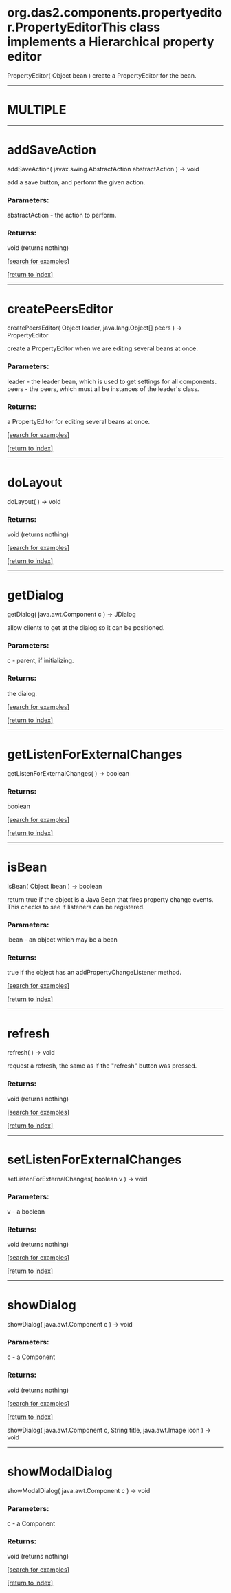 # org.das2.components.propertyeditor.PropertyEditorThis class implements a Hierarchical property editor
PropertyEditor( Object bean )
create a PropertyEditor for the bean.

***
<a name="MULTIPLE"></a>
# MULTIPLE



***
<a name="addSaveAction"></a>
# addSaveAction
addSaveAction( javax.swing.AbstractAction abstractAction ) &rarr; void

add a save button, and perform the given action.

### Parameters:
abstractAction - the action to perform.

### Returns:
void (returns nothing)


<a href="https://github.com/autoplot/dev/search?q=addSaveAction&unscoped_q=addSaveAction">[search for examples]</a>

<a href="https://github.com/autoplot/documentation/blob/master/javadoc/index-all.md">[return to index]</a>

***
<a name="createPeersEditor"></a>
# createPeersEditor
createPeersEditor( Object leader, java.lang.Object[] peers ) &rarr; PropertyEditor

create a PropertyEditor when we are editing several beans at once.

### Parameters:
leader - the leader bean, which is used to get settings for all components.
<br>peers - the peers, which must all be instances of the leader's class.

### Returns:
a PropertyEditor for editing several beans at once.

<a href="https://github.com/autoplot/dev/search?q=createPeersEditor&unscoped_q=createPeersEditor">[search for examples]</a>

<a href="https://github.com/autoplot/documentation/blob/master/javadoc/index-all.md">[return to index]</a>

***
<a name="doLayout"></a>
# doLayout
doLayout(  ) &rarr; void



### Returns:
void (returns nothing)


<a href="https://github.com/autoplot/dev/search?q=doLayout&unscoped_q=doLayout">[search for examples]</a>

<a href="https://github.com/autoplot/documentation/blob/master/javadoc/index-all.md">[return to index]</a>

***
<a name="getDialog"></a>
# getDialog
getDialog( java.awt.Component c ) &rarr; JDialog

allow clients to get at the dialog so it can be positioned.

### Parameters:
c - parent, if initializing.

### Returns:
the dialog.

<a href="https://github.com/autoplot/dev/search?q=getDialog&unscoped_q=getDialog">[search for examples]</a>

<a href="https://github.com/autoplot/documentation/blob/master/javadoc/index-all.md">[return to index]</a>

***
<a name="getListenForExternalChanges"></a>
# getListenForExternalChanges
getListenForExternalChanges(  ) &rarr; boolean



### Returns:
boolean


<a href="https://github.com/autoplot/dev/search?q=getListenForExternalChanges&unscoped_q=getListenForExternalChanges">[search for examples]</a>

<a href="https://github.com/autoplot/documentation/blob/master/javadoc/index-all.md">[return to index]</a>

***
<a name="isBean"></a>
# isBean
isBean( Object lbean ) &rarr; boolean

return true if the object is a Java Bean that fires property change events.
 This checks to see if listeners can be registered.

### Parameters:
lbean - an object which may be a bean

### Returns:
true if the object has an addPropertyChangeListener method.

<a href="https://github.com/autoplot/dev/search?q=isBean&unscoped_q=isBean">[search for examples]</a>

<a href="https://github.com/autoplot/documentation/blob/master/javadoc/index-all.md">[return to index]</a>

***
<a name="refresh"></a>
# refresh
refresh(  ) &rarr; void

request a refresh, the same as if the "refresh" button was pressed.

### Returns:
void (returns nothing)


<a href="https://github.com/autoplot/dev/search?q=refresh&unscoped_q=refresh">[search for examples]</a>

<a href="https://github.com/autoplot/documentation/blob/master/javadoc/index-all.md">[return to index]</a>

***
<a name="setListenForExternalChanges"></a>
# setListenForExternalChanges
setListenForExternalChanges( boolean v ) &rarr; void



### Parameters:
v - a boolean

### Returns:
void (returns nothing)


<a href="https://github.com/autoplot/dev/search?q=setListenForExternalChanges&unscoped_q=setListenForExternalChanges">[search for examples]</a>

<a href="https://github.com/autoplot/documentation/blob/master/javadoc/index-all.md">[return to index]</a>

***
<a name="showDialog"></a>
# showDialog
showDialog( java.awt.Component c ) &rarr; void



### Parameters:
c - a Component

### Returns:
void (returns nothing)


<a href="https://github.com/autoplot/dev/search?q=showDialog&unscoped_q=showDialog">[search for examples]</a>

<a href="https://github.com/autoplot/documentation/blob/master/javadoc/index-all.md">[return to index]</a>

showDialog( java.awt.Component c, String title, java.awt.Image icon ) &rarr; void<br>
***
<a name="showModalDialog"></a>
# showModalDialog
showModalDialog( java.awt.Component c ) &rarr; void



### Parameters:
c - a Component

### Returns:
void (returns nothing)


<a href="https://github.com/autoplot/dev/search?q=showModalDialog&unscoped_q=showModalDialog">[search for examples]</a>

<a href="https://github.com/autoplot/documentation/blob/master/javadoc/index-all.md">[return to index]</a>


